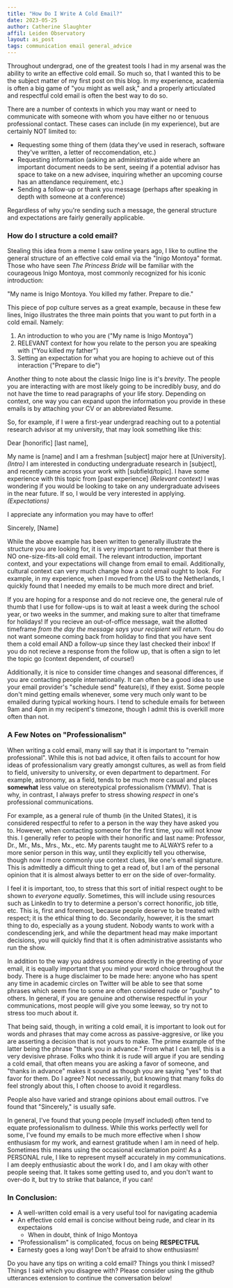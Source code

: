 ```yaml
---
title: "How Do I Write A Cold Email?"
date: 2023-05-25
author: Catherine Slaughter
affil: Leiden Observatory
layout: as_post
tags: communication email general_advice
---
```


Throughout undergrad, one of the greatest tools I had in my arsenal was the ability to write an effective cold email. So much so, that I wanted this to be the subject matter of my first post on this blog. In my experience, academia is often a big game of "you might as well ask," and a properly articulated and respectful cold email is often the best way to do so.

There are a number of contexts in which you may want or need to communicate with someone with whom you have either no or tenuous professional contact. These cases can include (in my experience), but are certainly NOT limited to:

- Requesting some thing of them (data they've used in reserach, software they've written, a letter of reccomendation, etc.)
- Requesting information (asking an administrative aide where an important document needs to be sent, seeing if a potential advisor has space to take on a new advisee, inquiring whether an upcoming course has an attendance requirement, etc.)
- Sending a follow-up or thank you message (perhaps after speaking in depth with someone at a conference)

Regardless of why you're sending such a message, the general structure and expectations are fairly generally applicable.

### How do I structure a cold email?

Stealing this idea from a meme I saw online years ago, I like to outline the general structure of an effective cold email via the "Inigo Montoya" format. Those who have seen *The Princess Bride* will be familiar with the courageous Inigo Montoya, most commonly recognized for his iconic introduction:

"My name is Inigo Montoya.
You killed my father.
Prepare to die."

This piece of pop culture serves as a great example, because in these few lines, Inigo illustrates the three main points that you want to put forth in a cold email. Namely:
1. An introduction to who you are ("My name is Inigo Montoya")
2. RELEVANT context for how you relate to the person you are speaking with ("You killed my father")
3. Setting an expectation for what you are hoping to achieve out of this interaction ("Prepare to die")

Another thing to note about the classic Inigo line is it's *brevity*. The people you are interacting with are most likely going to be incredibly busy, and do not have the time to read paragraphs of your life story. Depending on context, one way you can expand upon the information you provide in these emails is by attaching your CV or an abbreviated Resume.

So, for example, if I were a first-year undergrad reaching out to a potential research advisor at my university, that may look something like this:

Dear \[honorific\] \[last name\],

My name is \[name\] and I am a freshman \[subject\] major here at \[University\]. *(Intro)*
I am interested in conducting undergraduate research in \[subject\], and recently came across your work with \[subfield/topic\]. I have some experience with this topic from \[past experience\] *(Relevant context)*
I was wondering if you would be looking to take on any undergraduate advisees in the near future. If so, I would be very interested in applying. *(Expectations)*

I appreciate any information you may have to offer!

Sincerely,
\[Name\]

While the above example has been written to generally illustrate the structure you are looking for, it is very important to remember that there is NO one-size-fits-all cold email. The relevant introduction, important context, and your expectations will change from email to email. Additionally, cultural context can very much change how a cold email ought to look. For example, in my experience, when I moved from the US to the Netherlands, I quickly found that I needed my emails to be much more direct and brief.

If you are hoping for a response and do not recieve one, the general rule of thumb that I use for follow-ups is to wait at least a week during the school year, or two weeks in the summer, and making sure to alter that timeframe for holidays! If you recieve an out-of-office message, wait the allotted timeframe *from the day the message says your recipient will return*. You do not want someone coming back from holiday to find that you have sent them a cold email AND a follow-up since they last checked their inbox! If you do not recieve a response from the follow up, that is often a sign to let the topic go (context dependent, of course!)

Additionally, it is nice to consider time changes and seasonal differences, if you are contacting people internationally. It can often be a good idea to use your email provider's "schedule send" feature(s), if they exist. Some people don't mind getting emails whenever, some very much only want to be emailed during typical working hours. I tend to schedule emails for between 9am and 4pm in my recipent's timezone, though I admit this is overkill more often than not.

### A Few Notes on "Professionalism"

When writing a cold email, many will say that it is important to "remain professional". While this is not bad advice, it often fails to account for how ideas of professionalism vary greatly amongst cultures, as well as from field to field, university to university, or even department to department. For example, astronomy, as a field, tends to be much more casual and places **somewhat** less value on stereotypical professionalism (YMMV). That is why, in contrast, I always prefer to stress showing *respect* in one's professional communications.

For example, as a general rule of thumb (in the United States), it is considered respectful to refer to a person in the way they have asked you to. However, when contacting someone for the first time, you will not know this. I generally refer to people with their honorific and last name: Professor, Dr., Mr., Ms., Mrs., Mx., etc. My parents taught me to ALWAYS refer to a more senior person in this way, until they explicitly tell you otherwise, though now I more commonly use context clues, like one's email signature. This is admittedly a difficult thing to get a read of, but I am of the personal opinion that it is almost always better to err on the side of over-formality.

I feel it is important, too, to stress that this sort of initial respect ought to be shown to *everyone equally*. Sometimes, this will include using resources such as LinkedIn to try to determine a person's correct honorific, job title, etc. This is, first and foremost, because people deserve to be treated with respect; it is the ethical thing to do. Secondarily, however, it is the smart thing to do, especially as a young student. Nobody wants to work with a condescending jerk, and while the department head may make important decisions, you will quickly find that it is often administrative assistants who run the show.

In addition to the way you address someone directly in the greeting of your email, it is equally important that you mind your word choice throughout the body. There is a huge disclaimer to be made here: anyone who has spent any time in academic circles on Twitter will be able to see that some phrases which seem fine to some are often considered rude or "pushy" to others. In general, if you are genuine and otherwise respectful in your communications, most people will give you some leeway, so try not to stress too much about it.

That being said, though, in writing a cold email, it is important to look out for words and phrases that may come across as passive-aggresive, or like you are asserting a decision that is not yours to make. The prime example of the latter being the phrase "thank you in advance." From what I can tell, this is a very devisive phrase. Folks who think it is rude will argue if you are sending a cold email, that often means you are asking a favor of someone, and "thanks in advance" makes it sound as though you are saying "yes" to that favor for them. Do I agree? Not necessarily, but knowing that many folks do feel strongly about this, I often choose to avoid it regardless.

People also have varied and strange opinions about email outtros. I've found that "Sincerely," is usually safe.

In general, I've found that young people (myself included) often tend to equate professionalism to dullness. While this works perfectly well for some, I've found my emails to be much more effective when I show enthusiasm for my work, and earnest gratitude when I am in need of help. Sometimes this means using the occasional exclamation point! As a PERSONAL rule, I like to represent myself accurately in my communications. I am deeply enthusiastic about the work I do, and I am okay with other people seeing that. It takes some getting used to, and you don't want to over-do it, but try to strike that balance, if you can!

### In Conclusion:

- A well-written cold email is a very useful tool for navigating academia
- An effective cold email is concise without being rude, and clear in its expectaions
  - When in doubt, think of Inigo Montoya
- "Professionalism" is complicated, focus on being **RESPECTFUL**
- Earnesty goes a long way! Don't be afraid to show enthusiasm!


Do you have any tips on writing a cold email? Things you think I missed? Things I said which you disagree with? Please consider using the github utterances extension to continue the conversation below!
